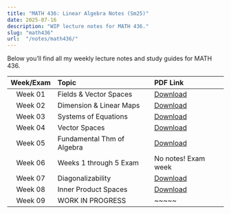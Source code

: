 ```yaml
---
title: "MATH 436: Linear Algebra Notes (Sm25)"
date: 2025-07-16
description: "WIP lecture notes for MATH 436."
slug: "math436"
url:  "/notes/math436/"
---
```


Below you’ll find all my weekly lecture notes and study guides for MATH 436.

| Week/Exam | Topic                                        | PDF Link                                      |
|:---------:|:---------------------------------------------|:----------------------------------------------|
| Week 01   | Fields & Vector Spaces                       | [Download](notes/math436/math436-week1.pdf)               |
| Week 02   | Dimension & Linear Maps                  | [Download](notes/math436/math436-week2.pdf)               |
| Week 03   | Systems of Equations                           | [Download](notes/math436/math436-week3.pdf)               |
| Week 04   | Vector Spaces | [Download](notes/math436/math436-week4.pdf)               |
| Week 05   | Fundamental Thm of Algebra                  | [Download](notes/math436/math436-week5.pdf)               |
| Week 06   | Weeks 1 through 5 Exam                          | No notes! Exam week |
| Week 07   | Diagonalizability            | [Download](notes/math436/math436-week7.pdf)               |
| Week 08   | Inner Product Spaces   | [Download](notes/math436/math436-week8.pdf)               |
| Week 09   | WORK IN PROGRESS   | ~~~~~            |
